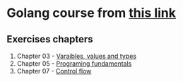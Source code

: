 # Golang course from [this link](https://www.youtube.com/playlist?list=PLCKpcjBB_VlBsxJ9IseNxFllf-UFEXOdg)

## Exercises chapters

1. Chapter 03 - [Varaibles, values and types](cap03)
1. Chapter 05 - [Programing fundamentals](cap05)
1. Chapter 07 - [Control flow](cap07)